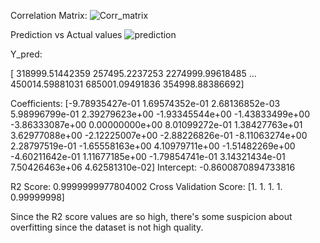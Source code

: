Correlation Matrix:
![Corr_matrix](https://github.com/user-attachments/assets/ea66d497-b42f-4e5f-bb66-5844b61f6f54)

Prediction vs Actual values
![prediction](https://github.com/user-attachments/assets/4f6f6380-6c3d-4349-9d8c-8ff67da8c80a)

Y_pred:

[ 318999.51442359  257495.2237253  2274999.99618485 ...  450014.59881031
  685001.09491836  354998.88386692]

  Coefficients:
 [-9.78935427e-01  1.69574352e-01  2.68136852e-03  5.98996799e-01
  2.39279623e+00 -1.93345544e+00 -1.43833499e+00 -3.86333087e+00
  0.00000000e+00  8.01099272e-01  1.38427763e+01  3.62977088e+00
 -2.12225007e+00 -2.88226826e-01 -8.11063274e+00  2.28797519e-01
 -1.65558163e+00  4.10979711e+00 -1.51482269e+00 -4.60211642e-01
  1.11677185e+00 -1.79854741e-01  3.14321434e-01  7.50426463e+06
  4.62581310e-02]
Intercept:
 -0.8600870894733816
 
R2 Score:  0.9999999977804002
Cross Validation Score:  [1.         1.         1.         1.         0.99999998]

Since the R2 score values are so high, there's some suspicion about overfitting since the dataset is not high quality.
